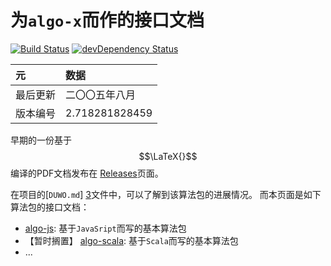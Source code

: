 为`algo-x`而作的接口文档
======
[![Build Status](https://drone.io/github.com/scotv/algo-wiki/status.png)](https://drone.io/github.com/scotv/algo-wiki/latest)
[![devDependency Status](https://david-dm.org/scotv/algo-wiki/dev-status.png)](https://david-dm.org/scotv/algo-wiki#info=devDependencies)

元 | 数据
:----|:-------
最后更新 | 二〇〇五年八月
版本编号 | 2.718281828459



早期的一份基于$$\LaTeX{}$$编译的PDF文档发布在
[Releases](https://github.com/scotv/algo-wiki/releases)页面。

在项目的[`DUWO.md`] [3]文件中，可以了解到该算法包的进展情况。
而本页面是如下算法包的接口文档：

*  [algo-js](https://github.com/scotv/algo-js): 基于`JavaSript`而写的基本算法包
*  【暂时搁置】 [algo-scala](https://github.com/scotv/algo-scala): 基于`Scala`而写的基本算法包
*  ...

[1]: https://github.com/scotv/algo-js		"Algo-js"
[2]: https://github.com/scotv/algo-scala	"Algo-scala"
[3]: https://github.com/scotv/algo-js/blob/master/DUWO.md "README.md"
